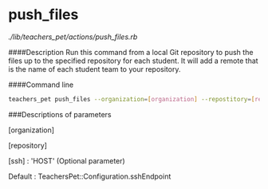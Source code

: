 # push_files

*./lib/teachers_pet/actions/push_files.rb*

####Description
Run this command from a local Git repository to push the files up to the specified repository for each student. It will add a remote that is the name of each student team to your repository.

####Command line
```bash
teachers_pet push_files --organization=[organization] --repostitory=[repository] --ssh=[ssh]
```

###Descriptions of parameters

[organization]

[repository]

[ssh] : 'HOST' (Optional parameter)

Default : TeachersPet::Configuration.sshEndpoint

 